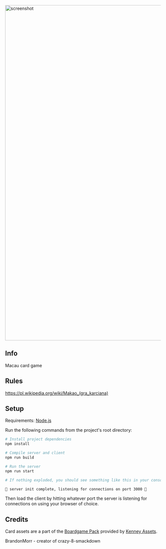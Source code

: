 <img width="1080" alt="screenshot" src="https://user-images.githubusercontent.com/5700335/82046493-57f3bf00-96f4-11ea-9b20-b7e5902b5d53.png">

## Info

Macau card game 

## Rules

https://pl.wikipedia.org/wiki/Makao_(gra_karciana)

## Setup

Requirements: [Node.js](https://nodejs.org/)

Run the following commands from the project's root directory:

```bash
# Install project dependencies
npm install

# Compile server and client
npm run build

# Run the server
npm run start

# If nothing exploded, you should see something like this in your console:

🕺 server init complete, listening for connections on port 3000 🕺
```

Then load the client by hitting whatever port the server is listening for connections on using your browser of choice.

## Credits

Card assets are a part of the [Boardgame Pack](https://www.kenney.nl/assets/boardgame-pack) provided by [Kenney Assets](https://www.kenney.nl/).

BrandonMorr - creator of crazy-8-smackdown